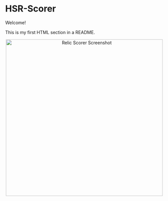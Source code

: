 # HSR-Scorer

Welcome!

This is my first HTML section in a README.

<p align="center">
  <img src="./assets/demo.png" alt="Relic Scorer Screenshot" width="500">
</p>
